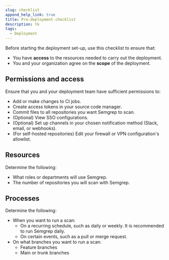 ```yaml
---
slug: checklist
append_help_link: true
title: Pre-deployment checklist
description: tk
tags:
  - Deployment
---
```


Before starting the deployment set-up, use this checklist to ensure that:

- You have **access** to the resources needed to carry out the deployment.
- You and your organization agree on the **scope** of the deployment.

## Permissions and  access 

Ensure that you and your deployment team have sufficient permissions to:

- Add or make changes to CI jobs.
- Create access tokens in your source code manager.
- Commit files to all repositories you want Semgrep to scan.
- (Optional) View SSO configurations.
- (Optional) Set up channels in your chosen notification method (Slack, email, or webhooks).
- (For self-hosted repositories) Edit your firewall or VPN configuration's allowlist.

## Resources

Determine the following:

- What roles or departments will use Semgrep.
- The number of repositories you will scan with Semgrep.

## Processes

Determine the following:

- When you want to run a scan:
    - On a recurring schedule, such as daily or weekly. It is recommended to run Semgrep daily.
    - On certain events, such as a pull or merge request.
- On what branches you want to run a scan:
    - Feature branches
    - Main or trunk branches
